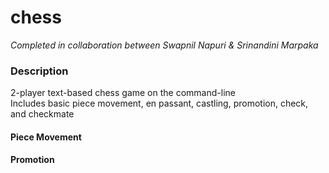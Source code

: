 # chess
*Completed in collaboration between Swapnil Napuri & Srinandini Marpaka*

### Description
2-player text-based chess game on the command-line </br>
Includes basic piece movement, en passant, castling, promotion, check, and checkmate </br>

#### Piece Movement

#### Promotion
